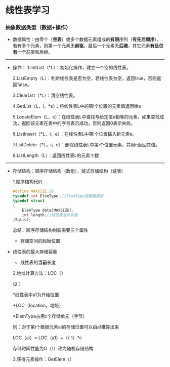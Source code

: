 #  线性表学习

### 抽象数据类型（数据+操作）

* 数据属性：由零个（**空表**）或多个数据元素组成的**有限**序列（**有先后顺序**）。若有多个元素，则第一个元素无**前驱**，最后一个元素无**后继**，其它元素**有且仅有一个**前驱和后继。

-----------------------



* 操作：
  1.InitList（*L）：初始化操作，建立一个空的线性表。

  2.ListEmpty（L）：判断线性表是否为空，若线性表为空，返回true，否则返回false。

  3.ClearList（*L）：清空线性表。

  4.GetList（L，i，*e）：将线性表L中的第i个位置的元素值返回给e

  5.LocateElem（L，e）：在线性表L中查找与给定值e相等的元素，如果查找成功，返回该元素在表中的序号表示成功，否则返回0表示失败。

  6.ListInsert（*L，i，e）：在线性表L中第i个位置插入新元素e。

  7.ListDelete（*L，i，e）：删除线性表L中第i个位置元素，并用e返回其值。

  8.ListLength（L）：返回线性表L的元素个数

----------------------------------



* 存储结构：顺序存储结构（数组），链式存储结构（链表)

  1.顺序结构代码

  ~~~C
  #define MAXSIZE 20
  typedef int ElemType；//ElemType指数据类型
  typedef struct
  {
      ElemType data[MAXSIZE];
      int length;//线性表当前长度
  }SqList;
  ~~~

  总结：顺序存储结构封装需要三个属性 

  * 存储空间的起始位置
* 线性表的最大存储容量
  * 线性表的**当前**长度
  
   2.地址计算方法：LOC（）

  设：
  
  *线性表中a1为开始位置
  
  *LOC（location，地址）
  
  *ElemType占用c个存储单元（字节）
  
  则：对于第i个数据元素ai的存储位置可以由a1推算出来
  
  LOC（ai）= LOC（a1）+（i-1）*c
  
  存储时间性能为O（1）称为随机存储结构
  
  3.获得元素操作：GetElem（）
  
  
  
  
